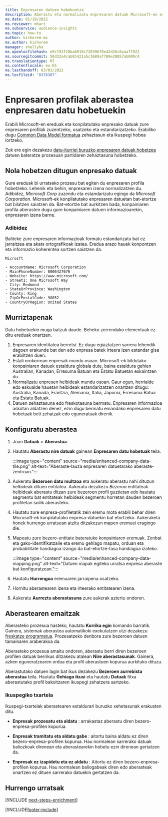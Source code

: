 ```yaml
---
title: Enpresaren datuen hobekuntza
description: Aberastu eta normalizatu enpresaren datuak Microsoft-en ereduekin.
ms.date: 01/19/2022
ms.reviewer: mhart
ms.subservice: audience-insights
ms.topic: how-to
author: kishorem-ms
ms.author: kishorem
manager: shellyha
ms.openlocfilehash: e9cf93f28ba6918c72039670e42d26c8aaa7f922
ms.sourcegitcommit: 50d32a4cab01421a5c3689af789e20857ab009c4
ms.translationtype: MT
ms.contentlocale: eu-ES
ms.lasthandoff: 03/03/2022
ms.locfileid: "8376307"
---
```

# <a name="enrichment-of-company-profiles-with-enhanced-company-data"></a>Enpresaren profilak aberastea enpresaren datu hobetuekin

Erabili Microsoft-en ereduak eta konpilatutako enpresako datuak zure enpresaren profilak zuzentzeko, osatzeko eta estandarizatzeko. Erabiliko dugu [Common Data Model formatua](/common-data-model/schema/core/applicationcommon/account) zehaztasun eta ikuspegi hobea lortzeko.

Zuk ere egin dezakezu [datu-iturriei buruzko enpresaren datuak hobetzea](data-sources-enrichment.md) datuen bateratze prozesuan partidaren zehaztasuna hobetzeko. 

## <a name="how-we-enhance-company-data"></a>Nola hobetzen ditugun enpresako datuak

Gure ereduak bi urratseko prozesu bat egiten du enpresaren profila hobetzeko. Lehenik eta behin, enpresaren izena normalizatzen du. Adibidez, *Microsoft Corp* zuzendu eta estandarizatu egingo da *Microsoft Corporation*. Microsoft-ek konpilatutako enpresaren datuetan bat-etortze bat bilatzen saiatzen da. Bat-etortze bat aurkitzen bada, konpainiaren profila aberasten dugu gure konpainiaren datuen informazioarekin, enpresaren izena barne.


### <a name="example"></a>Adibidez

Baliteke zure enpresaren informazioak formatu estandarizatu bat ez jarraitzea eta akats ortografikoak izatea. Eredua arazo hauek konpontzen eta informazio koherentea sortzen saiatzen da.

```Input
Microsft
```

```Output
- AccountName: Microsoft Corporation
- MainPhoneNumber: 8006427676
- Website: https://www.microsoft.com/
- Street1: One Microsoft Way
- City: Redmond
- StateOrProvince: Washington
- County: King
- ZipOrPostalCode: 98052
- CountryOrRegion: United States
```

## <a name="limitations"></a>Murriztapenak

Datu hobetuekin muga batzuk daude. Beheko zerrendako elementuak ez ditu ereduak onartzen.

1.  Enpresaren identitatea berretsi. Ez dugu egiaztatzen sarrera lehendik dagoen erakunde bat den edo enpresa batek irteera izen estandar gisa erabiltzen duen.
2.  Estali orokorrean enpresak mundu osoan. Microsoft-ek bildutako konpainiaren datuek estaldura globala dute, baina estaldura gehien Australian, Kanadan, Erresuma Batuan eta Estatu Batuetan eskaintzen du.
3.  Normalizatu enpresen helbideak mundu osoan. Gaur egun, herrialde edo eskualde hauetan helbideak estandarizatzen onartzen ditugu: Australia, Kanada, Frantzia, Alemania, Italia, Japonia, Erresuma Batua eta Estatu Batuak.
4.  Datuen zehaztasuna edo freskotasuna bermatu. Enpresaren informazioa askotan aldatzen denez, ezin dugu bermatu emandako enpresaren datu hobetuak beti zehatzak edo eguneratuak direnik.

## <a name="configure-the-enrichment"></a>Konfiguratu aberastea

1. Joan **Datuak** > **Aberastua**.

1. Hautatu **Aberastu nire datuak** gainean **Enpresaren datu hobetuak** teila.

   :::image type="content" source="media/enhanced-company-data-tile.png" alt-text="Aberaste-lauza enpresaren datuetarako aberaste-zentroan.":::

1. Aukeratu **Bezeroen datu multzoa** eta aukeratu aberastu nahi dituzun helbideak dituen entitatea. Aukeratu dezakezu *Bezeroa* entitateak helbideak aberastu ditzan zure bezeroen profil guztietan edo hautatu segmentu bat entitateak helbideak segmentu horretan dauden bezeroen profiletan soilik aberasteko.

1. Hautatu zure enpresa-profiletatik zein eremu mota erabili behar diren Microsoft-ek konpilatutako enpresa-datuekin bat etortzeko. Aukeraketa honek hurrengo urratsean atzitu ditzakezun mapen eremuei eragingo die.

1.  Mapeatu zure bezero-entitate bateratuko konpainiaren eremuak. Zenbat eta gako-identifikatzaile eta eremu gehiago mapatu, orduan eta probabilitate handiagoa izango da bat-etortze-tasa handiagoa izateko.

    :::image type="content" source="media/enhanced-company-data-mapping.png" alt-text="Datuen mapak egiteko urratsa enpresa aberaste bat konfiguratzean.":::

1. Hautatu **Hurrengoa** eremuaren jarraipena osatzeko.

1. Hornitu aberastearen izena eta irteerako entitatearen izena.

1. Aukeratu **Aurreztu aberastasuna** zure aukerak aztertu ondoren.

## <a name="enrichment-results"></a>Aberastearen emaitzak

Aberasteko prozesua hasteko, hautatu **Korrika egin** komando barratik. Gainera, sistemak aberastea automatikoki exekutatzen utzi dezakezu [freskatze programatua](system.md#schedule-tab). Prozesatzeko denbora zure bezeroen datuen tamainaren araberakoa da.

Aberasteko prozesua amaitu ondoren, aberastu berri diren bezeroen profilen datuak berrikus ditzakezu atalean **Nire aberastasunak**. Gainera, azken eguneratzearen ordua eta profil aberastuen kopurua aurkituko dituzu.

Aberastutako datuen lagin bat ikus dezakezu **Bezeroen aurrebista aberastua** teila. Hautatu **Gehiago ikusi** eta hautatu **Datuak** fitxa aberastutako profil bakoitzaren ikuspegi zehatzera sartzeko.

### <a name="overview-card"></a>Ikuspegiko txartela

Ikuspegi-txartelak aberastearen estaldurari buruzko xehetasunak erakusten ditu. 

* **Enpresak prozesatu eta aldatu** : arrakastaz aberastu diren bezero-enpresa-profilen kopurua.

* **Enpresak tramitatu eta aldatu gabe** : aitortu baina aldatu ez diren bezero-enpresa-profilen kopurua. Hau normalean sarrerako datuak baliozkoak direnean eta aberastearekin hobetu ezin direnean gertatzen da.

* **Enpresak ez izapidetu eta ez aldatu** : Aitortu ez diren bezero-enpresa-profilen kopurua. Hau normalean baliogabeak diren edo aberasteak onartzen ez dituen sarrerako datuekin gertatzen da.

## <a name="next-steps"></a>Hurrengo urratsak

[!INCLUDE [next-steps-enrichment](../includes/next-steps-enrichment.md)]

[!INCLUDE[footer-include](../includes/footer-banner.md)]
